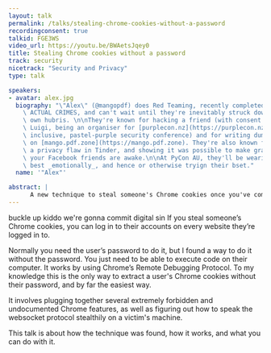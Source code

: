 ```yaml
---
layout: talk
permalink: /talks/stealing-chrome-cookies-without-a-password
recordingconsent: true
talkid: FGE3WS
video_url: https://youtu.be/BWAetsJqey0
title: Stealing Chrome cookies without a password
track: security
nicetrack: "Security and Privacy"
type: talk

speakers:
- avatar: alex.jpg
  biography: "\"Alex\" (@mangopdf) does Red Teaming, recently completed Operation\
    \ ACTUAL CRIMES, and can't wait until they're inevitably struck down by their\
    \ own hubris. \n\nThey're known for hacking a friend (with consent!) in Operation\
    \ Luigi, being an organiser for [purplecon.nz](https://purplecon.nz) (a defensive,\
    \ inclusive, pastel-purple security conference) and for writing dumb blog posts\
    \ on [mango.pdf.zone](https://mango.pdf.zone). They're also known for exposing\
    \ a privacy flaw in Tinder, and showing it was possible to make graphs of when\
    \ your Facebook friends are awake.\n\nAt PyCon AU, they'll be wearing their Sunday\
    \ best _emotionally_, and hence or otherwise tryign their bset."
  name: '"Alex"'

abstract: | 
      A new technique to steal someone's Chrome cookies once you've compromised their machine. Cooler because it doesn't need root 😎. This talk is about how the technique was found, how it works, and what you can do with it.
---
```


buckle up kiddo we're gonna commit digital sin
If you steal someone’s Chrome cookies, you can log in to their accounts on every website they’re logged in to.

Normally you need the user’s password to do it, but I found a way to do it without the password. You just need to be able to execute code on their computer. It works by using Chrome’s Remote Debugging Protocol. To my knowledge this is the only way to extract a user's Chrome cookies without their password, and by far the easiest way.

It involves plugging together several extremely forbidden and undocumented Chrome features, as well as figuring out how to speak the websocket protocol stealthily on a victim's machine.

This talk is about how the technique was found, how it works, and what you can do with it.
